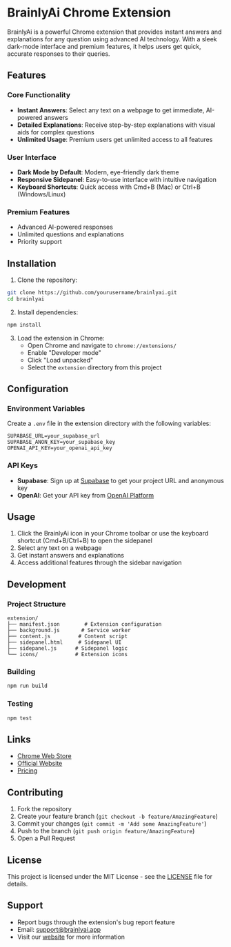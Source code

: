 # BrainlyAi Chrome Extension

BrainlyAi is a powerful Chrome extension that provides instant answers and explanations for any question using advanced AI technology. With a sleek dark-mode interface and premium features, it helps users get quick, accurate responses to their queries.

## Features

### Core Functionality

- **Instant Answers**: Select any text on a webpage to get immediate, AI-powered answers
- **Detailed Explanations**: Receive step-by-step explanations with visual aids for complex questions
- **Unlimited Usage**: Premium users get unlimited access to all features

### User Interface

- **Dark Mode by Default**: Modern, eye-friendly dark theme
- **Responsive Sidepanel**: Easy-to-use interface with intuitive navigation
- **Keyboard Shortcuts**: Quick access with Cmd+B (Mac) or Ctrl+B (Windows/Linux)

### Premium Features

- Advanced AI-powered responses
- Unlimited questions and explanations
- Priority support

## Installation

1. Clone the repository:

```bash
git clone https://github.com/yourusername/brainlyai.git
cd brainlyai
```

2. Install dependencies:

```bash
npm install
```

3. Load the extension in Chrome:
   - Open Chrome and navigate to `chrome://extensions/`
   - Enable "Developer mode"
   - Click "Load unpacked"
   - Select the `extension` directory from this project

## Configuration

### Environment Variables

Create a `.env` file in the extension directory with the following variables:

```
SUPABASE_URL=your_supabase_url
SUPABASE_ANON_KEY=your_supabase_key
OPENAI_API_KEY=your_openai_api_key
```

### API Keys

- **Supabase**: Sign up at [Supabase](https://supabase.com) to get your project URL and anonymous key
- **OpenAI**: Get your API key from [OpenAI Platform](https://platform.openai.com)

## Usage

1. Click the BrainlyAi icon in your Chrome toolbar or use the keyboard shortcut (Cmd+B/Ctrl+B) to open the sidepanel
2. Select any text on a webpage
3. Get instant answers and explanations
4. Access additional features through the sidebar navigation

## Development

### Project Structure

```
extension/
├── manifest.json        # Extension configuration
├── background.js       # Service worker
├── content.js         # Content script
├── sidepanel.html     # Sidepanel UI
├── sidepanel.js      # Sidepanel logic
└── icons/            # Extension icons
```

### Building

```bash
npm run build
```

### Testing

```bash
npm test
```

## Links

- [Chrome Web Store](https://chrome.google.com/webstore/detail/brainlyai/your-extension-id)
- [Official Website](https://brainlyai.in/)
- [Pricing](https://brainlyai.in/pricing)

## Contributing

1. Fork the repository
2. Create your feature branch (`git checkout -b feature/AmazingFeature`)
3. Commit your changes (`git commit -m 'Add some AmazingFeature'`)
4. Push to the branch (`git push origin feature/AmazingFeature`)
5. Open a Pull Request

## License

This project is licensed under the MIT License - see the [LICENSE](LICENSE) file for details.

## Support

- Report bugs through the extension's bug report feature
- Email: support@brainlyai.app
- Visit our [website](https://brainlyai.in/) for more information
